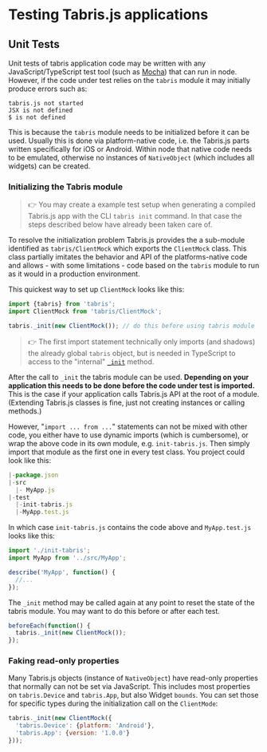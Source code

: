 ---
---
# Testing Tabris.js applications

## Unit Tests

Unit tests of tabris application code may be written with any JavaScript/TypeScript test tool (such as [Mocha](https://mochajs.org/)) that can run in node. However, if the code under test relies on the `tabris` module it may initially produce errors such as:

<code style='textColor: red'>tabris.js not started</code><br/>
<code style='textColor: red'>JSX is not defined</code><br/>
<code style='textColor: red'>$ is not defined</code>

This is because the `tabris` module needs to be initialized before it can be used. Usually this is done via platform-native code, i.e. the Tabris.js parts written specifically for iOS or Android. Within node that native code needs to be emulated, otherwise no instances of `NativeObject` (which includes all widgets) can be created.

### Initializing the Tabris module

> :point_right: You may create a example test setup when generating a compiled Tabris.js app with the CLI `tabris init` command. In that case the steps described below have already been taken care of.

To resolve the initialization problem Tabris.js provides the a sub-module identified as `tabris/ClientMock` which exports the `ClientMock` class. This class partially imitates the behavior and API of the platforms-native code and allows - with some limitations - code based on the `tabris` module to run as it would in a production environment.

This quickest way to set up `ClientMock` looks like this:

```js
import {tabris} from 'tabris';
import ClientMock from 'tabris/ClientMock';

tabris._init(new ClientMock()); // do this before using tabris module
```

> :point_right: The first import statement technically only imports (and shadows) the already global `tabris` object, but is needed in TypeScript to access to the "internal" [`_init`](./api/tabris.md#_initclient-options) method.

After the call to `_init` the tabris module can be used. <b>Depending on your application this needs to be done before the code under test is imported.</b> This is the case if your application calls Tabris.js API at the root of a module. (Extending Tabris.js classes is fine, just not creating instances or calling methods.)

However, "`import ... from ...`" statements can not be mixed with other code, you either have to use dynamic imports (which is cumbersome), or wrap the above code in its own module, e.g. `init-tabris.js`. Then simply import that module as the first one in every test class. You project could look like this:

```js
|-package.json
|-src
  |- MyApp.js
|-test
  |-init-tabris.js
  |-MyApp.test.js
```

In which case `init-tabris.js` contains the code above and `MyApp.test.js` looks like this:

```js
import './init-tabris';
import MyApp from '../src/MyApp';

describe('MyApp', function() {
  //...
});

```

The `_init` method may be called again at any point to reset the state of the tabris module. You may want to do this before or after each test.

```js
beforeEach(function() {
  tabris._init(new ClientMock());
});
```

### Faking read-only properties

Many Tabris.js objects (instance of `NativeObject`) have read-only properties that normally can not be set via JavaScript. This includes most properties on `tabris.Device` and `tabris.App`, but also Widget `bounds`. You can set those for specific types during the initialization call on the `ClientMode`:

```js
tabris._init(new ClientMock({
  'tabris.Device': {platform: 'Android'},
  'tabris.App': {version: '1.0.0'}
}));
```